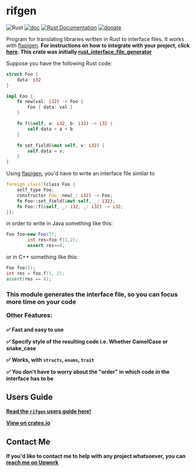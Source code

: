 # rifgen

![Rust](https://img.shields.io/badge/rust-%23000000.svg?style=for-the-badge&logo=rust&logoColor=white)
[![doc](https://img.shields.io/crates/v/rifgen.svg)](https://crates.io/crates/rifgen)
[![Rust Documentation](https://img.shields.io/badge/api-rustdoc-blue.svg)](https://docs.rs/rifgen/)
[![donate](https://badgen.net/badge/Donate/Hubtel/orange)](https://p.hbtl.co/tHBHce)

Program for translating libraries written in Rust to interface files. It works
with [flapigen](https://github.com/Dushistov/flapigen-rs). <b>For instructions on how to integrate with your project,
click [here](https://docs.rs/rifgen/). This crate was initially [rust_interface_file_generator](https://crates.io/crates/rust_interface_file_generator/)

</b>Suppose you have the following Rust code:

```rust
struct Foo {
    data: i32
}

impl Foo {
    fn new(val: i32) -> Foo {
        Foo { data: val }
    }

    fn f(&self, a: i32, b: i32) -> i32 {
        self.data + a + b
    }

    fn set_field(&mut self, v: i32) {
        self.data = v;
    }
}
```

Using [flapigen](https://github.com/Dushistov/flapigen-rs), you'd have to write an interface file similar to

```rust
foreign_class!(class Foo {
    self_type Foo;
    constructor Foo::new(_: i32) -> Foo;
    fn Foo::set_field(&mut self, _: i32);
    fn Foo::f(&self, _: i32, _: i32) -> i32;
});
```

in order to write in Java something like this:

```Java
Foo foo=new Foo(5);
        int res=foo.f(1,2);
        assert res==8;
```

or in C++ something like this:

```C++
Foo foo(5);
int res = foo.f(1, 2);
assert(res == 8);
```

<h3>This module generates the interface file, so you can focus more time on your code

Other Features:</h3><h4>

✅ Fast and easy to use

✅ Specify style of the resulting code i.e. Whether CamelCase or snake_case

✅ Works, with `structs`, `enums`, `trait`

✅ You don't have to worry about the "order" in which code in the interface has to be

## Users Guide

<b>[Read the `rifgen` users guide here!](https://docs.rs/rifgen/)

[View on crates.io](https://crates.io/crates/rifgen)

## Contact Me

If you'd like to contact me to help with any project whatsoever, you can [reach me on Upwork](https://www.upwork.com/freelancers/~0196d30a485de56f48)
